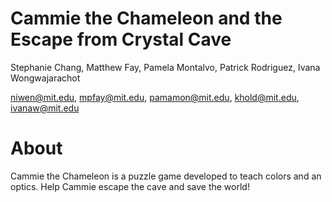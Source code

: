 Cammie the Chameleon and the Escape from Crystal Cave
========
Stephanie Chang, Matthew Fay, Pamela Montalvo, Patrick Rodriguez, Ivana Wongwajarachot

niwen@mit.edu, mpfay@mit.edu, pamamon@mit.edu, khold@mit.edu, ivanaw@mit.edu

About
=====
Cammie the Chameleon is a puzzle game developed to teach colors and an optics. Help Cammie escape the cave and save the world!